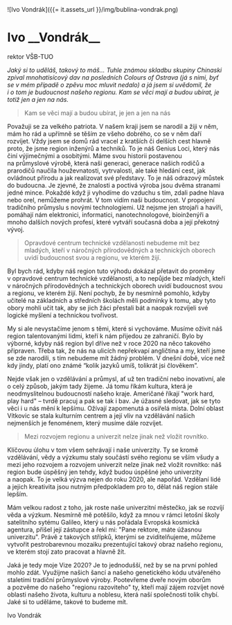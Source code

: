 <div class="persona">
![Ivo Vondrák]({{= it.assets_url }}/img/bublina-vondrak.png)

  <div>
    <h1>Ivo __Vondrák__</h1>
    <span>rektor VŠB-TUO</span>
  </div>
</div>

*Jaký si to uděláš, takový to máš&hellip; Tuhle známou skladbu skupiny Chinaski zpíval mnohatisícový dav na&nbsp;posledních Colours of Ostrava (já s&nbsp;nimi, byť se v&nbsp;mém případě o&nbsp;zpěvu moc mluvit nedalo) a já jsem si uvědomil, že i&nbsp;o&nbsp;tom je budoucnost našeho regionu. Kam se věci mají a budou ubírat, je totiž jen a jen na&nbsp;nás.*

> Kam se věci mají a budou ubírat, je jen a jen na nás

Považuji se za&nbsp;velkého patriota. V&nbsp;našem kraji jsem se narodil a žiji v&nbsp;něm, mám ho rád a upřímně se těším ze&nbsp;všeho dobrého, co se v&nbsp;něm daří rozvíjet. Vždy jsem se domů rád vracel z&nbsp;kratších či delších cest hlavně proto, že jsme region inženýrů a techniků. To je náš Genius Loci, který nás činí výjimečnými a osobitými. Máme svou historii postavenou na&nbsp;průmyslové výrobě, která naši generaci, generace našich rodičů a prarodičů naučila houževnatosti, vytrvalosti, ale také hledání cest, jak ovládnout přírodu a jak realizovat své představy. To je náš odrazový můstek do&nbsp;budoucna. Je zjevné, že znalosti a poctivá výroba jsou dvěma stranami jedné mince. Pokaždé když ji vyhodíme do&nbsp;vzduchu s&nbsp;tím, zdali padne hlava nebo orel, nemůžeme prohrát. V&nbsp;tom vidím naši budoucnost. V&nbsp;propojení tradičního průmyslu s&nbsp;novými technologiemi. Už nejsme jen strojaři a havíři, pomáhají nám elektronici, informatici, nanotechnologové, bioinženýři a mnoho dalších nových profesí, které vytváří současná doba a její překotný vývoj.

> Opravdové centrum technické vzdělanosti nebudeme mít bez mladých, kteří v náročných přírodovědných a technických oborech uvidí budoucnost svou a regionu, ve kterém žijí.

Byl bych rád, kdyby náš region tuto výhodu dokázal přetavit do proměny v&nbsp;opravdové centrum technické vzdělanosti, a to nepůjde bez mladých, kteří v&nbsp;náročných přírodovědných a technických oborech uvidí budoucnost svou a regionu, ve&nbsp;kterém žijí. Není pochyb, že by nesmírně pomohlo, kdyby učitelé na&nbsp;základních a středních školách měli podmínky k&nbsp;tomu, aby tyto obory mohli učit tak, aby se jich žáci přestali bát a naopak rozvíjeli své logické myšlení a technickou tvořivost. 

My si ale nevystačíme jenom s&nbsp;těmi, které si vychováme. Musíme oživit náš region talentovanými lidmi, kteří k&nbsp;nám přijedou ze zahraničí.  Bylo by výborné, kdyby náš region byl dříve než v&nbsp;roce 2020 na&nbsp;něco takového připraven. Třeba tak, že nás na&nbsp;ulicích nepřekvapí angličtina a my, kteří jsme se zde narodili, s&nbsp;tím nebudeme mít žádný problém. V&nbsp;dnešní době, více než kdy jindy, platí ono známé “kolik jazyků umíš, tolikrát jsi člověkem”.

Nejde však jen o&nbsp;vzdělávání a&nbsp;průmysl, ať už ten tradiční nebo inovativní, ale o&nbsp;celý způsob, jakým tady žijeme. Já tomu říkám kultura, která je neodmyslitelnou budoucností našeho kraje. Američané říkají "work hard, play hard" &ndash; tvrdě pracuj a pak se tak i&nbsp;bav. Je úžasné sledovat, jak se tyto věci i&nbsp;u&nbsp;nás mění k&nbsp;lepšímu. Ožívají zapomenutá a osiřelá místa. Dolní oblast Vítkovic se stala kulturním centrem a její vliv na&nbsp;vzdělávání našich nejmenších je fenoménem, který musíme dále rozvíjet. 

> Mezi rozvojem regionu a univerzit nelze jinak než vložit rovnítko.

Klíčovou úlohu v&nbsp;tom všem sehrávají i&nbsp;naše univerzity. Ty se kromě vzdělávání, vědy a výzkumu staly součástí svého regionu se vším všudy a mezi jeho rozvojem a rozvojem univerzit nelze jinak než vložit rovnítko: náš region bude úspěšný jen tehdy, když budou úspěšné jeho univerzity a&nbsp;naopak. To je velká výzva nejen do&nbsp;roku 2020, ale napořád. Vzdělaní lidé a jejich kreativita jsou nutným předpokladem pro to, dělat náš region stále lepším.

Mám velkou radost z&nbsp;toho, jak roste naše univerzitní městečko, jak se rozvíjí věda a&nbsp;výzkum. Nesmírně mě potěšilo, když za&nbsp;mnou v&nbsp;rámci letošní školy satelitního sytému Galileo, který u&nbsp;nás pořádala Evropská kosmická agentura, přišel její zástupce a řekl mi: "Pane rektore, máte úžasnou univerzitu". Právě z&nbsp;takových střípků, kterými se zviditelňujeme, můžeme vytvořit pestrobarevnou mozaiku prezentující takový obraz našeho regionu, ve&nbsp;kterém stojí zato pracovat a hlavně žít.

Jaká je tedy moje Vize 2020? Je to jednodušší, než by se na&nbsp;první pohled mohlo zdát. Využijme našich šancí a našeho genetického kódu utvářeného staletími tradiční průmyslové výroby. Pootevřeme dveře novým oborům a&nbsp;pozvěme do&nbsp;našeho "regionu razoviteho" ty, kteří mají zájem rozvíjet nové oblasti našeho života, kulturu a noblesu, která naší společnosti tolik chybí. Jaké si to uděláme, takové to budeme mít.

Ivo Vondrák
